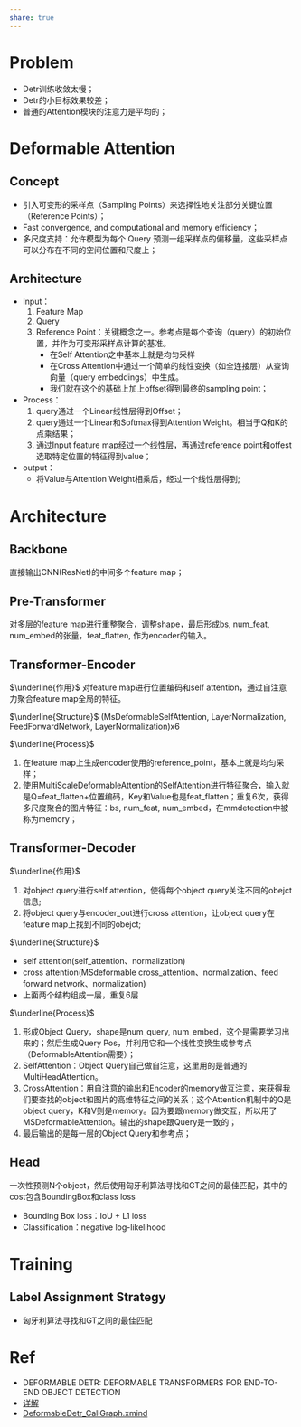```yaml
---
share: true
---
```


# Problem

- Detr训练收敛太慢；
- Detr的小目标效果较差；
- 普通的Attention模块的注意力是平均的；

# Deformable Attention

## Concept
- 引入可变形的采样点（Sampling Points）来选择性地关注部分关键位置（Reference Points）；
- Fast convergence, and computational and memory efficiency；
- 多尺度支持：允许模型为每个 Query 预测一组采样点的偏移量，这些采样点可以分布在不同的空间位置和尺度上；

## Architecture

- Input：
	1. Feature Map
	2. Query
	3. Reference Point：关键概念之一。参考点是每个查询（query）的初始位置，并作为可变形采样点计算的基准。
		- 在Self Attention之中基本上就是均匀采样
		- 在Cross Attention中通过一个简单的线性变换（如全连接层）从查询向量（query embeddings）中生成。
		- 我们就在这个的基础上加上offset得到最终的sampling point；
- Process：
	1. query通过一个Linear线性层得到Offset；
	2. query通过一个Linear和Softmax得到Attention Weight。相当于Q和K的点乘结果；
	3. 通过Input feature map经过一个线性层，再通过reference point和offest选取特定位置的特征得到value；
- output：
	- 将Value与Attention Weight相乘后，经过一个线性层得到;

# Architecture

## Backbone

直接输出CNN(ResNet)的中间多个feature map；

## Pre-Transformer
对多层的feature map进行重整聚合，调整shape，最后形成bs, num_feat, num_embed的张量，feat_flatten, 作为encoder的输入。

## Transformer-Encoder

$\underline{作用}$
对feature map进行位置编码和self attention，通过自注意力聚合feature map全局的特征。

$\underline{Structure}$
(MsDeformableSelfAttention, LayerNormalization, FeedForwardNetwork, LayerNormalization)x6

$\underline{Process}$
1. 在feature map上生成encoder使用的reference_point，基本上就是均匀采样；
2. 使用MultiScaleDeformableAttention的SelfAttention进行特征聚合，输入就是Q=feat_flatten+位置编码，Key和Value也是feat_flatten；重复6次，获得多尺度聚合的图片特征：bs, num_feat, num_embed，在mmdetection中被称为memory；

## Transformer-Decoder

$\underline{作用}$
1. 对object query进行self attention，使得每个object query关注不同的obejct信息;
2. 将object query与encoder_out进行cross attention，让object query在feature map上找到不同的obejct;

$\underline{Structure}$
- self attention(self_attention、normalization)
- cross attention(MSdeformable cross_attention、normalization、feed forward network、normalization)
- 上面两个结构组成一层，重复6层

$\underline{Process}$
1. 形成Object Query，shape是num_query, num_embed，这个是需要学习出来的；然后生成Query Pos，并利用它和一个线性变换生成参考点（DeformableAttention需要）；
2. SelfAttention：Object Query自己做自注意，这里用的是普通的MultiHeadAttention。
3. CrossAttention：用自注意的输出和Encoder的memory做互注意，来获得我们要查找的object和图片的高维特征之间的关系；这个Attention机制中的Q是object query，K和V则是memory。因为要跟memory做交互，所以用了MSDeformableAttention。输出的shape跟Query是一致的；
4. 最后输出的是每一层的Object Query和参考点；

## Head

一次性预测N个object，然后使用匈牙利算法寻找和GT之间的最佳匹配，其中的cost包含BoundingBox和class loss
- Bounding Box loss：IoU + L1 loss
- Classification：negative log-likelihood

# Training

## Label Assignment Strategy
- 匈牙利算法寻找和GT之间的最佳匹配

# Ref 
- DEFORMABLE DETR: DEFORMABLE TRANSFORMERS FOR END-TO-END OBJECT DETECTION
- [详解](https://zhuanlan.zhihu.com/p/520666550)
- [DeformableDetr_CallGraph.xmind](https://1drv.ms/u/s!AoE-r_P7l4j3gv5X5XwlX-VIGStRjQ?e=He2fwW)

